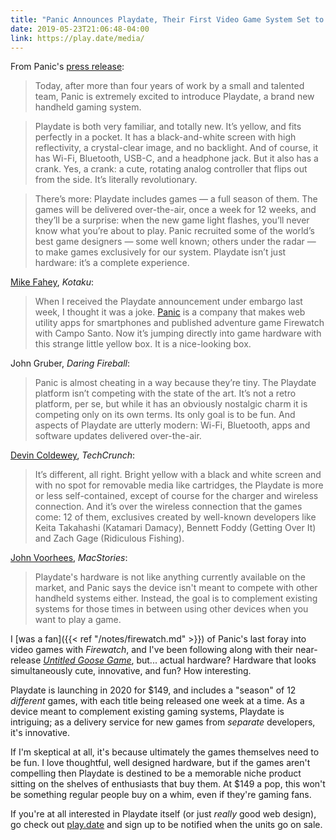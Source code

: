 ```yaml
---
title: "Panic Announces Playdate, Their First Video Game System Set to Launch in 2020 for $149 With 12 Games That Automatically Release on a Weekly Basis"
date: 2019-05-23T21:06:48-04:00
link: https://play.date/media/
---
```



From Panic's [press release](https://play.date/media/): 

> Today, after more than four years of work by a small and talented team, Panic is extremely excited to introduce Playdate, a brand new handheld gaming system.

> Playdate is both very familiar, and totally new. It’s yellow, and fits perfectly in a pocket. It has a black-and-white screen with high reflectivity, a crystal-clear image, and no backlight. And of course, it has Wi-Fi, Bluetooth, USB-C, and a headphone jack. But it also has a crank. Yes, a crank: a cute, rotating analog controller that flips out from the side. It’s literally revolutionary.

> There’s more: Playdate includes games — a full season of them. The games will be delivered over-the-air, once a week for 12 weeks, and they’ll be a surprise: when the new game light flashes, you’ll never know what you’re about to play. Panic recruited some of the world’s best game designers — some well known; others under the radar — to make games exclusively for our system. Playdate isn’t just hardware: it’s a complete experience.

[Mike Fahey](https://kotaku.com/the-people-who-published-firewatch-are-now-making-a-gam-1834958316), *Kotaku*: 

> When I received the Playdate announcement under embargo last week, I thought it was a joke. [Panic](https://panic.com/) is a company that makes web utility apps for smartphones and published adventure game Firewatch with Campo Santo. Now it’s jumping directly into game hardware with this strange little yellow box. It is a nice-looking box. 

John Gruber, *Daring Fireball*: 

> Panic is almost cheating in a way because they’re tiny. The Playdate platform isn’t competing with the state of the art. It’s not a retro platform, per se, but while it has an obviously nostalgic charm it is competing only on its own terms. Its only goal is to be fun. And aspects of Playdate are utterly modern: Wi-Fi, Bluetooth, apps and software updates delivered over-the-air.

[Devin Coldewey](https://techcrunch.com/2019/05/22/panics-playmate-is-a-pint-sized-gaming-machine-with-a-season-of-12-intriguing-titles/), *TechCrunch*: 

> It’s different, all right. Bright yellow with a black and white screen and with no spot for removable media like cartridges, the Playdate is more or less self-contained, except of course for the charger and wireless connection. And it’s over the wireless connection that the games come: 12 of them, exclusives created by well-known developers like Keita Takahashi (Katamari Damacy), Bennett Foddy (Getting Over It) and Zach Gage (Ridiculous Fishing).

[John Voorhees](https://www.macstories.net/news/panic-reveals-plans-to-sell-a-handheld-gaming-system-called-the-playdate-in-2020/), *MacStories*: 

> Playdate's hardware is not like anything currently available on the market, and Panic says the device isn't meant to compete with other handheld systems either. Instead, the goal is to complement existing systems for those times in between using other devices when you want to play a game.

I [was a fan]({{< ref "/notes/firewatch.md" >}}) of Panic's last foray into video games with *Firewatch*, and I've been following along with their near-release [*Untitled Goose Game*](https://www.macstories.net/news/panic-to-publish-untitled-goose-game-by-house-house-in-early-2019-on-switch-mac-and-pc/), but... actual hardware? Hardware that looks simultaneously cute, innovative, and fun? How interesting. 

Playdate is launching in 2020 for $149, and includes a "season" of 12 *different* games, with each title being released one week at a time. As a device meant to complement existing gaming systems, Playdate is intriguing; as a delivery service for new games from *separate* developers, it's innovative.  

If I'm skeptical at all, it's because ultimately the games themselves need to be fun. I love thoughtful, well designed hardware, but if the games aren't compelling then Playdate is destined to be a memorable niche product sitting on the shelves of enthusiasts that buy them. At $149 a pop, this won't be something regular people buy on a whim, even if they're gaming fans. 

If you're at all interested in Playdate itself (or just *really* good web design), go check out [play.date](https://play.date) and sign up to be notified when the units go on sale.